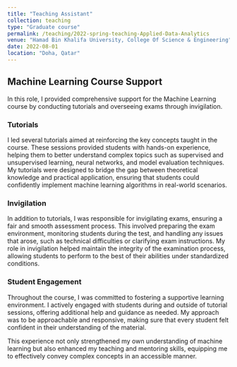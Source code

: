 ```yaml
---
title: "Teaching Assistant"
collection: teaching
type: "Graduate course"
permalink: /teaching/2022-spring-teaching-Applied-Data-Analytics
venue: "Hamad Bin Khalifa University, College Of Science & Engineering"
date: 2022-08-01
location: "Doha, Qatar"
---
```


## Machine Learning Course Support

In this role, I provided comprehensive support for the Machine Learning course by conducting tutorials and overseeing exams through invigilation. 

### Tutorials

I led several tutorials aimed at reinforcing the key concepts taught in the course. These sessions provided students with hands-on experience, helping them to better understand complex topics such as supervised and unsupervised learning, neural networks, and model evaluation techniques. My tutorials were designed to bridge the gap between theoretical knowledge and practical application, ensuring that students could confidently implement machine learning algorithms in real-world scenarios.

### Invigilation

In addition to tutorials, I was responsible for invigilating exams, ensuring a fair and smooth assessment process. This involved preparing the exam environment, monitoring students during the test, and handling any issues that arose, such as technical difficulties or clarifying exam instructions. My role in invigilation helped maintain the integrity of the examination process, allowing students to perform to the best of their abilities under standardized conditions.

### Student Engagement

Throughout the course, I was committed to fostering a supportive learning environment. I actively engaged with students during and outside of tutorial sessions, offering additional help and guidance as needed. My approach was to be approachable and responsive, making sure that every student felt confident in their understanding of the material.

This experience not only strengthened my own understanding of machine learning but also enhanced my teaching and mentoring skills, equipping me to effectively convey complex concepts in an accessible manner.
